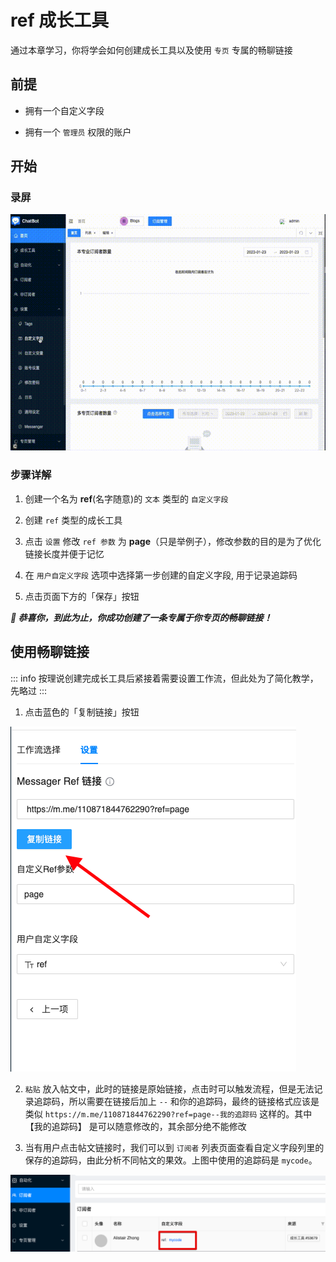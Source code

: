 # ref 成长工具

通过本章学习，你将学会如何创建成长工具以及使用 `专页` 专属的畅聊链接

## 前提

* 拥有一个自定义字段

* 拥有一个 `管理员` 权限的账户

## 开始

### 录屏

![创建 ref 成长工具](../../imgs/create_ref.gif)

### 步骤详解

1. 创建一个名为 **ref**(名字随意)的 `文本` 类型的 `自定义字段`

2. 创建 `ref` 类型的成长工具

3. 点击 `设置` 修改 `ref 参数` 为 **page**（只是举例子），修改参数的目的是为了优化链接长度并便于记忆

4. 在 `用户自定义字段` 选项中选择第一步创建的自定义字段, 用于记录追踪码

5. 点击页面下方的「保存」按钮

***🎉 恭喜你，到此为止，你成功创建了一条专属于你专页的畅聊链接！***

## 使用畅聊链接

::: info
按理说创建完成长工具后紧接着需要设置工作流，但此处为了简化教学，先略过
:::

1. 点击蓝色的「复制链接」按钮

![复制链接](../../imgs/copy_link.png)

2. `粘贴` 放入帖文中，此时的链接是原始链接，点击时可以触发流程，但是无法记录追踪码，所以需要在链接后加上 `--` 和你的追踪码，最终的链接格式应该是类似 `https://m.me/110871844762290?ref=page--我的追踪码` 这样的。其中 【我的追踪码】 是可以随意修改的，其余部分绝不能修改

3. 当有用户点击帖文链接时，我们可以到 `订阅者` 列表页面查看自定义字段列里的保存的追踪码，由此分析不同帖文的果效。上图中使用的追踪码是 `mycode`。

![查看追踪码](../../imgs/look_field.png)